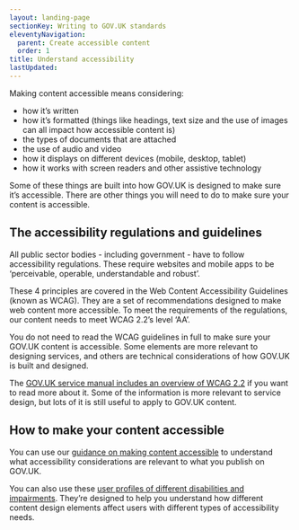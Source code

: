 ```yaml
---
layout: landing-page
sectionKey: Writing to GOV.UK standards
eleventyNavigation:
  parent: Create accessible content
  order: 1
title: Understand accessibility
lastUpdated:
---
```

Making content accessible means considering:

* how it’s written
* how it’s formatted (things like headings, text size and the use of images can all impact how accessible content is)
* the types of documents that are attached
* the use of audio and video
* how it displays on different devices (mobile, desktop, tablet)
* how it works with screen readers and other assistive technology

Some of these things are built into how GOV.UK is designed to make sure it’s accessible. There are other things you will need to do to make sure your content is accessible.

## The accessibility regulations and guidelines

All public sector bodies - including government - have to follow accessibility regulations. These require websites and mobile apps to be ‘perceivable, operable, understandable and robust’.

These 4 principles are covered in the Web Content Accessibility Guidelines (known as WCAG). They are a set of recommendations designed to make web content more accessible. To meet the requirements of the regulations, our content needs to meet WCAG 2.2’s level ‘AA’. 

You do not need to read the WCAG guidelines in full to make sure your GOV.UK content is accessible. Some elements are more relevant to designing services, and others are technical considerations of how GOV.UK is built and designed. 

The [GOV.UK service manual includes an overview of WCAG 2.2](https://www.gov.uk/service-manual/helping-people-to-use-your-service/understanding-wcag) if you want to read more about it. Some of the information is more relevant to service design, but lots of it is still useful to apply to GOV.UK content. 

## How to make your content accessible

You can use our [guidance on making content accessible](https://guidance.publishing.service.gov.uk/writing-to-gov-uk-standards/create-accessible-content/make-content-accessible/) to understand what accessibility considerations are relevant to what you publish on GOV.UK. 

You can also use these [user profiles of different disabilities and impairments](https://www.gov.uk/government/publications/understanding-disabilities-and-impairments-user-profiles). They’re designed to help you understand how different content design elements affect users with different types of accessibility needs. 
